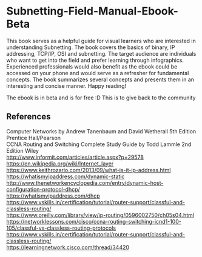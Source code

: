 # Subnetting-Field-Manual-Ebook-Beta

This book serves as a helpful guide for visual learners who are interested in understanding Subnetting. The book covers the
basics of binary, IP addressing, TCP/IP, OSI and subnetting. The target audience are individuals who want to get into the field 
and prefer learning through infographics. Experienced professionals would also benefit as the ebook could be accessed on your 
phone and would serve as a refresher for fundamental concepts. The book summarizes several concepts and presents them in an
interesting and concise manner. Happy reading!

The ebook is in beta and is for free :D 
This is to give back to the community

## References
Computer Networks by Andrew Tanenbaum and David Wetherall 5th Edition Prentice Hall/Pearson <br/>
CCNA Routing and Switching Complete Study Guide by Todd Lammle 2nd Edition Wiley <br/>
http://www.informit.com/articles/article.aspx?p=29578 <br/>
https://en.wikipedia.org/wiki/Internet_layer <br/>
https://www.keithrozario.com/2013/09/what-is-it-ip-address.html <br/>
https://whatismyipaddress.com/dynamic-static <br/>
http://www.thenetworkencyclopedia.com/entry/dynamic-host-configuration-protocol-dhcp/ <br/>
https://whatismyipaddress.com/dhcp <br/>
https://www.vskills.in/certification/tutorial/router-support/classful-and-classless-routing/ <br/>
https://www.oreilly.com/library/view/ip-routing/0596002750/ch05s04.html <br/>
https://networklessons.com/cisco/ccna-routing-switching-icnd1-100-105/classful-vs-classless-routing-protocols <br/>
https://www.vskills.in/certification/tutorial/router-support/classful-and-classless-routing/ <br/>
https://learningnetwork.cisco.com/thread/34420 <br/>

